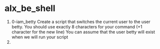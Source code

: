 # alx_be_shell
1. 0-iam_betty
   Create a script that switches the current user to the user betty.
    You should use exactly 8 characters for your command (+1 character for the new line)
    You can assume that the user betty will exist when we will run your script
2. 
